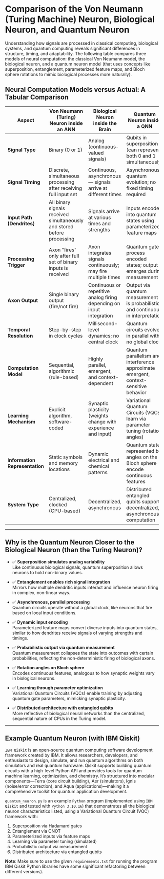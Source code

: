# Comparison of the Von Neumann (Turing Machine) Neuron, Biological Neuron, and Quantum Neuron

Understanding how signals are processed in classical computing, biological systems, and quantum computing reveals significant differences in structure, timing, and adaptability. The following table compares three models of neural computation: the classical Von Neumann model, the biological neuron, and a quantum neuron model (that uses concepts like superposition, entanglement, parameterized feature maps, and Bloch sphere rotations to mimic biological processes more naturally).

## Neural Computation Models versus Actual: A Tabular Comparison

| **Aspect**                   | **Von Neumann (Turing) Neuron inside an ANN**                          | **Biological Neuron inside the Brain**                                           | **Quantum Neuron inside a QNN**                                                                 |
|-----------------------------|------------------------------------------------------------------|------------------------------------------------------------------|------------------------------------------------------------------------------------------|
| **Signal Type**             | Binary (0 or 1)                                                 | Analog (continuous-valued signals)                               | Qubits in superposition (can represent both 0 and 1 simultaneously)                      |
| **Signal Timing**           | Discrete, simultaneous processing after receiving full input set | Continuous, asynchronous — signals arrive at different times     | Asynchronous quantum evolution; no fixed timing required                                 |
| **Input Path (Dendrites)**  | All binary signals received simultaneously and stored before processing | Signals arrive at various times and strengths             | Inputs encoded into quantum states using parameterized feature maps                      |
| **Processing Trigger**      | Axon "fires" only after full set of binary inputs is received   | Axon integrates signals continuously; may fire multiple times     | Quantum gates process encoded states; output emerges during measurement                  |
| **Axon Output**             | Single binary output (fire/not fire)                            | Continuous or repetitive analog firing depending on input integration | Output via quantum measurement is probabilistic and continuous in interpretation         |
| **Temporal Resolution**     | Step-by-step in clock cycles                                    | Millisecond-level dynamics; no central clock                     | Quantum circuits evolve in parallel with no global clock                                 |
| **Computation Model**       | Sequential, algorithmic (rule-based)                            | Highly parallel, emergent, and context-dependent                 | Quantum parallelism and interference approximate emergent, context-sensitive behavior    |
| **Learning Mechanism**      | Explicit algorithm, software-coded                              | Synaptic plasticity (weights change with experience and input)   | Variational Quantum Circuits (VQCs) learn via parameter tuning (rotation angles)         |
| **Information Representation** | Static symbols and memory locations                         | Dynamic electrical and chemical patterns                         | Quantum states represented by angles on the Bloch sphere encode continuous features      |
| **System Type**             | Centralized, clocked (CPU-based)                                | Decentralized, asynchronous                                     | Distributed entangled qubits support decentralized, asynchronous computation             |

---

## Why is the Quantum Neuron Closer to the Biological Neuron (than the Turing Neuron)?

- ✅ **Superposition simulates analog variability**  
  Like continuous biological signals, quantum superposition allows neurons to hold non-binary values.

- ✅ **Entanglement enables rich signal integration**  
  Mirrors how multiple dendritic inputs interact and influence neuron firing in complex, non-linear ways.

- ✅ **Asynchronous, parallel processing**  
  Quantum circuits operate without a global clock, like neurons that fire based on local input conditions.

- ✅ **Dynamic input encoding**  
  Parameterized feature maps convert diverse inputs into quantum states, similar to how dendrites receive signals of varying strengths and timings.

- ✅ **Probabilistic output via quantum measurement**  
  Quantum measurement collapses the state into outcomes with certain probabilities, reflecting the non-deterministic firing of biological axons.

- ✅ **Rotation angles on Bloch sphere**  
  Encodes continuous features, analogous to how synaptic weights vary in biological neurons.

- ✅ **Learning through parameter optimization**  
  Variational Quantum Circuits (VQCs) enable training by adjusting quantum gate parameters, mimicking synaptic plasticity.

- ✅ **Distributed architecture with entangled qubits**  
  More reflective of biological neural networks than the centralized, sequential nature of CPUs in the Turing model.

---

## Example Quantum Neuron (with IBM Qiskit)

`IBM Qiskit` is an open-source quantum computing software development framework created by IBM. It allows researchers, developers, and enthusiasts to design, simulate, and run quantum algorithms on both simulators and real quantum hardware. Qiskit supports building quantum circuits with a high-level Python API and provides tools for quantum machine learning, optimization, and chemistry. It’s structured into modular components—Terra (core circuit building), Aer (simulators), Ignis (noise/error correction), and Aqua (applications)—making it a comprehensive toolkit for quantum application development.

`quantum_neuron.py` is an example `Python` program (implemented using `IBM Qiskit` and tested with `Python 3.10.16`) that demonstrates all the biological neuron characteristics listed, using a Variational Quantum Circuit (VQC) framework with:
1. Superposition via Hadamard gates
2. Entanglement via CNOT
3. Parameterized inputs via feature maps
4. Learning via parameter tuning (simulated)
5. Probabilistic output via measurement
6. Distributed architecture via entangled qubits

<b>Note</b>: Make sure to use the given `requirements.txt` for running the program IBM Qiskit Python libraries have some significant refactoring between different versions).
